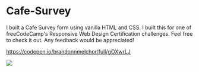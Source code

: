 # Cafe-Survey

I built a Cafe Survey form using vanilla HTML and CSS. I built this for one of freeCodeCamp's Responsive Web Design Certification challenges. Feel free to check it out. Any feedback would be appreciated!

https://codepen.io/brandonnmelchor/full/gOXwrLJ

![](https://github.com/brandonnmelchor/FCC-Cafe-Survey/blob/main/screenshot%202.png?raw=true)
